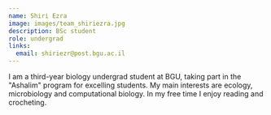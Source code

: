 ```yaml
---
name: Shiri Ezra
image: images/team_shiriezra.jpg
description: BSc student
role: undergrad
links:
  email: shiriezr@post.bgu.ac.il
---
```


I am a third-year biology undergrad student at BGU, taking part in the "Ashalim" program for excelling students. My main interests are ecology, microbiology and computational biology. In my free time I enjoy reading and crocheting.
